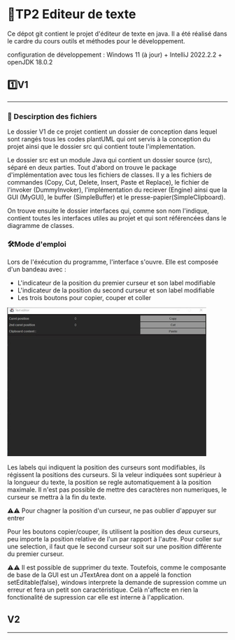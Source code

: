 # 📝TP2 Editeur de texte 

Ce dépot git contient le projet d'éditeur de texte en java. Il a été réalisé dans le cardre 
du cours outils et méthodes pour le développement.

configuration de développement : Windows 11 (à jour) + IntelliJ 2022.2.2 + openJDK 18.0.2
## 1️⃣V1

---

### 📁 Descirption des fichiers 

Le dossier V1 de ce projet contient un dossier de conception dans lequel sont rangés tous 
les codes plantUML qui ont servis à la conception du projet ainsi que le dossier src qui 
contient toute l'implementation.

Le dossier src est un module Java qui contient un dossier source (src), séparé en
deux parties. Tout d'abord on trouve le package d'implémentation avec tous
les fichiers de classes. Il y a les fichiers de commandes (Copy, Cut, Delete, Insert, Paste
et Replace), le fichier de l'invoker (DummyInvoker), l'implémentation du reciever (Engine) 
ainsi que la GUI (MyGUI), le buffer (SimpleBuffer) et le presse-papier(SimpleClipboard).

On trouve ensuite le dossier interfaces qui, comme son nom l'indique, contient toutes les 
interfaces utiles au projet et qui sont référencées dans le diagramme de classes.

### 🛠️Mode d'emploi

Lors de l'éxécution du programme, l'interface s'ouvre. Elle est composée d'un bandeau avec :

* L'indicateur de la position du premier curseur et son label modifiable
* L'indicateur de la position du second curseur et son label modifiable
* Les trois boutons pour copier, couper et coller


![Interface v1](/dat/V1/interface.jpg)

Les labels qui indiquent la position des curseurs sont modifiables, ils régissent la positions
des curseurs. Si la veleur indiquées sont supérieur à la longueur du texte, la position se 
regle automatiquement à la position maximale. Il n'est pas possible de mettre des caractères
non numeriques, le curseur se mettra à la fin du texte. 

⚠️⚠️ Pour chagner la position d'un curseur, ne pas oublier d'appuyer sur entrer

Pour les boutons copier/couper, ils utilisent la position des deux curseurs, peu importe la 
position relative de l'un par rapport à l'autre. Pour coller sur une selection, il faut que le 
second curseur soit sur une position différente du premier curseur.

⚠️⚠️ Il est possible de supprimer du texte. Toutefois, comme le composante de base de la GUI est un 
JTextArea dont on a appelé la fonction setEditable(false), windows interprete la demande de 
supression comme un erreur et fera un petit son caractéristique. Celà n'affecte en rien la 
fonctionalité de supression car elle est interne à l'application.

## V2

---